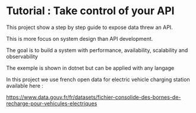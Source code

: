 # Tutorial : Take control of your API

This project show a step by step guide to expose data threw an API.

This is more focus on system design than API development.

The goal is to build a system with performance, availability, scalability and observability

The exemple is shown in dotnet but can be applied with any langage

In this project we use french open data for electric vehicle charging station available here :

https://www.data.gouv.fr/fr/datasets/fichier-consolide-des-bornes-de-recharge-pour-vehicules-electriques

